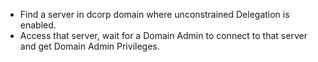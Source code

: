 - Find a server in dcorp domain where unconstrained Delegation is enabled.
- Access that server, wait for a Domain Admin to connect to that server and get Domain Admin Privileges.
